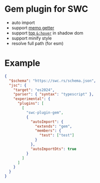 # Gem plugin for SWC

- auto import
- support [memo getter](https://github.com/tc39/proposal-decorators/issues/509#issuecomment-2226967170)
- support [top `&:hover`](https://github.com/w3c/csswg-drafts/issues/11000#issuecomment-2943322835) in shadow dom
- support minify style
- resolve full path (for esm)

# Example

```json
{
  "$schema": "https://swc.rs/schema.json",
  "jsc": {
    "target": "es2024",
    "parser": { "syntax": "typescript" },
    "experimental": {
      "plugins": [
        [
          "swc-plugin-gem",
          {
            "autoImport": {
              "extends": "gem",
              "members": {
                "test": ["test"]
              }
            },
            "autoImportDts": true
          }
        ]
      ]
    }
  }
}
```
